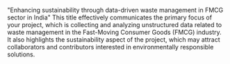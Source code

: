 "Enhancing sustainability through data-driven waste management in FMCG sector in India"
This title effectively communicates the primary focus of your project, which is collecting and analyzing unstructured data related to waste management in the Fast-Moving Consumer Goods (FMCG) industry. It also highlights the sustainability aspect of the project, which may attract collaborators and contributors interested in environmentally responsible solutions.

